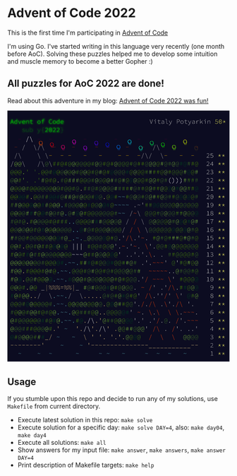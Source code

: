# Advent of Code 2022

This is the first time I'm participating in [Advent of Code](https://adventofcode.com)

I'm using Go. I've started writing in this language very recently (one month
before AoC). Solving these puzzles helped me to develop some intuition and
muscle memory to become a better Gopher :)

## All puzzles for AoC 2022 are done!

Read about this adventure in my blog:
[Advent of Code 2022 was fun!](https://potyarkin.ml/posts/2023/aoc2022/)

<!--
HOWTO: SVG screenshot of a web page
- Print to PDF
- Open PDF in Inkscape
- Edit and save to SVG
-->
<center>
<img alt="AoC 2022 stats for Vitaly Potyarkin" src="stars.svg"/>
</center>

## Usage

If you stumble upon this repo and decide to run any of my solutions,
use `Makefile` from current directory.

- Execute latest solution in this repo: `make solve`
- Execute solution for a specific day: `make solve DAY=4`, also: `make day04`, `make day4`
- Execute all solutions: `make all`
- Show answers for my input file: `make answer`, `make answers`, `make answer DAY=4`
- Print description of Makefile targets: `make help`
